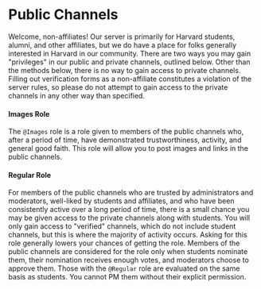 # Public Channels 
Welcome, non-affiliates! Our server is primarily for Harvard students, alumni, and other affiliates, but we do have a place for folks generally interested in Harvard in our community. There are two ways you may gain "privileges" in our public and private channels, outlined below. Other than the methods below, there is no way to gain access to private channels. Filling out verification forms as a non-affiliate constitutes a violation of the server rules, so please do not attempt to gain access to the private channels in any other way than specified. 

#### Images Role 
The `@Images` role is a role given to members of the public channels who, after a period of time, have demonstrated trustworthiness, activity, and general good faith. This role will allow you to post images and links in the public channels. 

#### Regular Role 
For members of the public channels who are trusted by administrators and moderators, well-liked by students and affiliates, and who have been consistently active over a long period of time, there is a small chance you may be given access to the private channels along with students. You will only gain access to "verified" channels, which do not include student channels, but this is where the majority of activity occurs. Asking for this role generally lowers your chances of getting the role. Members of the public channels are considered for the role only when students nominate them, their nomination receives enough votes, and moderators choose to approve them. Those with the `@Regular` role are evaluated on the same basis as students. You cannot PM them without their explicit permission.
